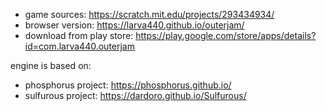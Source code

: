 * game sources: https://scratch.mit.edu/projects/293434934/
* browser version: https://larva440.github.io/outerjam/
* download from play store: https://play.google.com/store/apps/details?id=com.larva440.outerjam

engine is based on:
* phosphorus project: https://phosphorus.github.io/
* sulfurous project: https://dardoro.github.io/Sulfurous/
